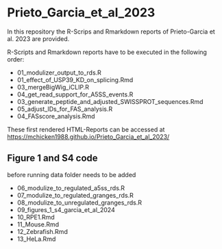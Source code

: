 # Prieto_Garcia_et_al_2023

In this repository the R-Scrips and Rmarkdown reports of Prieto-Garcia et al. 2023 are provided.

R-Scripts and Rmarkdown reports have to be executed in the following order:


- 01_modulizer_output_to_rds.R
- 01_effect_of_USP39_KD_on_splicing.Rmd
- 03_mergeBigWig_iCLIP.R
- 04_get_read_support_for_A5SS_events.R
- 03_generate_peptide_and_adjusted_SWISSPROT_sequences.Rmd
- 05_adjust_IDs_for_FAS_analysis.R
- 04_FASscore_analysis.Rmd

These first rendered HTML-Reports can be accessed at https://mchicken1988.github.io/Prieto_Garcia_et_al_2023/


## Figure 1 and S4 code
before running data folder needs to be added
- 06_modulize_to_regulated_a5ss_rds.R
- 07_modulize_to_regulated_granges_rds.R
- 08_modulize_to_unregulated_granges_rds.R
- 09_figures_1_s4_garcia_et_al_2024
- 10_RPE1.Rmd
- 11_Mouse.Rmd
- 12_Zebrafish.Rmd
- 13_HeLa.Rmd


